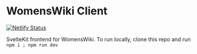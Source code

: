 # WomensWiki Client
[![Netlify Status](https://api.netlify.com/api/v1/badges/9e607c2a-8fe6-45a5-b486-43bce1040a85/deploy-status)](https://app.netlify.com/sites/womenswiki/deploys)

SvelteKit frontend for WomensWiki.
To run locally, clone this repo and run `npm i ; npm run dev`